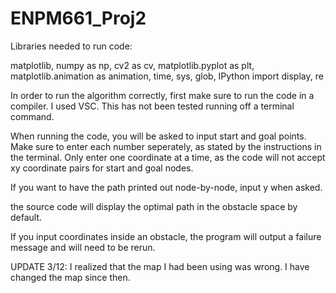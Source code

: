 # ENPM661_Proj2
Libraries needed to run code:

matplotlib,
numpy as np,
cv2 as cv,
matplotlib.pyplot as plt,
matplotlib.animation as animation,
time,
sys,
glob,
IPython import display,
re


In order to run the algorithm correctly, first make sure to run the code in a compiler. I used VSC. This has not been tested running off a terminal command.

When running the code, you will be asked to input start and goal points. Make sure to enter each number seperately, as stated by the instructions in the terminal. Only enter one coordinate at a time, as the code will not accept xy coordinate pairs for start and goal nodes.

If you want to have the path printed out node-by-node, input y when asked.

the source code will display the optimal path in the obstacle space by default.

If you input coordinates inside an obstacle, the program will output a failure message and will need to be rerun.

UPDATE 3/12: I realized that the map I had been using was wrong. I have changed the map since then.
